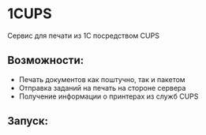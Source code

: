 # 1CUPS
Сервис для печати из 1С посредством CUPS

## Возможности:
- Печать документов как поштучно, так и пакетом
- Отправка заданий на печать на стороне сервера
- Получение информации о принтерах из служб CUPS

## Запуск:  
